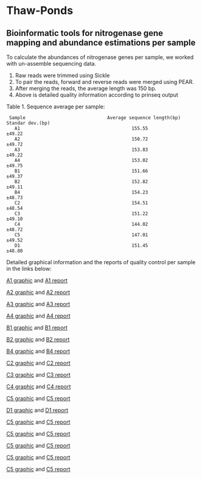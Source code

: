 # Thaw-Ponds

## Bioinformatic tools for nitrogenase gene mapping and abundance estimations per sample

 To calculate the abundances of nitrogenase genes per sample, we worked with un-assemble sequencing data.  
 1) Raw reads were trimmed using Sickle
 2) To pair the reads, forward and reverse reads were merged using PEAR. 
 3) After merging the reads, the average length was 150 bp.
 4) Above is detailed quality information according to prinseq output
 
 Table 1. Sequence average per sample:
 
     Sample                              Average sequence length(bp)            Standar dev.(bp)
       A1                                         155.55                         ±49.22
       A2                                         150.72                         ±49.72
       A3                                         153.83                         ±49.22
       A4                                         153.02                         ±49.75
       B1                                         151.66                         ±49.37
       B2                                         152.82                         ±49.11 
       B4                                         154.23                         ±48.73 
       C2                                         154.51                         ±48.54 
       C3                                         151.22                         ±49.10
       C4                                         144.02                         ±48.72 
       C5                                         147.01                         ±49.52 
       D1                                         151.45                         ±48.80
       
       
       
       


Detailed graphical information and the reports of quality control per sample in the links below:

  [A1 graphic](./png_graphs.zip)  and   [A1 report](./A1.doc)
  
  [A2 graphic](./png_graphs_A2.zip) and  [A2 report](./A2.doc)

  [A3 graphic](./png_graphs_A3.zip) and  [A3 report](./A3.doc)
  
  [A4 graphic](./png_graphs_A4.zip) and  [A4 report](./A4.doc)
  
  [B1 graphic](./png_graphs_B1.zip) and  [B1 report](./B1.doc)
  
  [B2 graphic](./png_graphs_B2.zip) and  [B2 report](./B2.doc)
  
  [B4 graphic](./png_graphs_B4.zip) and  [B4 report](./B4.doc)
  
  [C2 graphic](./png_graphs_C2.zip) and  [C2 report](./C2.doc)
  
  [C3 graphic](./png_graphs_C3.zip) and  [C3 report](./C3.doc)
  
  [C4 graphic](./png_graphs_C4.zip) and  [C4 report](./C4.doc)
  
  [C5 graphic](./png_graphs_C5.zip) and  [C5 report](./C5.doc)
  
  [D1 graphic](./png_graphs_D1.zip) and  [D1 report](./D1.doc)
  
  [C5 graphic](./png_graphs_C5.zip) and  [C5 report](./C5.doc)
  
  [C5 graphic](./png_graphs_C5.zip) and  [C5 report](./C5.doc)
  
  [C5 graphic](./png_graphs_C5.zip) and  [C5 report](./C5.doc)
  
  [C5 graphic](./png_graphs_C5.zip) and  [C5 report](./C5.doc)
  
  [C5 graphic](./png_graphs_C5.zip) and  [C5 report](./C5.doc)
